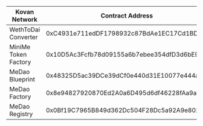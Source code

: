 | Kovan Network | Contract Address |
| --- | --- |
| WethToDai Converter | 0xC4931e711edDF1798932c87BdAe1EC17Cd1BD4ef |
| MiniMe Token Factory | 0x10D5Ac3Fcfb78d09155a6b7ebee354dfD3d6bE9a |
| MeDao Blueprint | 0x48325D5ac39DCe39dCf0e440d31E10077e444a71 |
| MeDao Factory | 0x8e94827920870Ed2A0a6D495d6df46228fAa9a91 |
| MeDao Registry | 0x0Bf19C7965B849d362Dc504F28Dc5a92A9e8021d |

